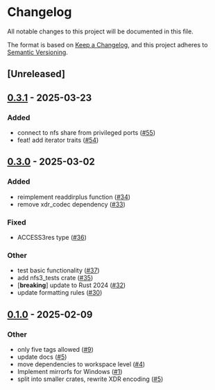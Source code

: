 # Changelog

All notable changes to this project will be documented in this file.

The format is based on [Keep a Changelog](https://keepachangelog.com/en/1.0.0/),
and this project adheres to [Semantic Versioning](https://semver.org/spec/v2.0.0.html).

## [Unreleased]

## [0.3.1](https://github.com/Vaiz/nfs3/compare/nfs3_types-v0.3.0...nfs3_types-v0.3.1) - 2025-03-23

### Added

- connect to nfs share from privileged ports ([#55](https://github.com/Vaiz/nfs3/pull/55))
- feat! add iterator traits ([#54](https://github.com/Vaiz/nfs3/pull/54))

## [0.3.0](https://github.com/Vaiz/nfs3/compare/nfs3_types-v0.2.0...nfs3_types-v0.3.0) - 2025-03-02

### Added

- reimplement readdirplus function ([#34](https://github.com/Vaiz/nfs3/pull/34))
- remove xdr_codec dependency ([#33](https://github.com/Vaiz/nfs3/pull/33))

### Fixed

- ACCESS3res type ([#36](https://github.com/Vaiz/nfs3/pull/36))

### Other

- test basic functionality ([#37](https://github.com/Vaiz/nfs3/pull/37))
- add nfs3_tests crate ([#35](https://github.com/Vaiz/nfs3/pull/35))
- [**breaking**] update to Rust 2024 ([#32](https://github.com/Vaiz/nfs3/pull/32))
- update formatting rules ([#30](https://github.com/Vaiz/nfs3/pull/30))

## [0.1.0](https://github.com/Vaiz/nfs3/releases/tag/nfs3_types-v0.1.0) - 2025-02-09

### Other

- only five tags allowed ([#9](https://github.com/Vaiz/nfs3/pull/9))
- update docs ([#5](https://github.com/Vaiz/nfs3/pull/5))
- move dependencies to workspace level ([#4](https://github.com/Vaiz/nfs3/pull/4))
- Implement mirrorfs for Windows ([#1](https://github.com/Vaiz/nfs3/pull/1))
- split into smaller crates, rewrite XDR encoding ([#5](https://github.com/Vaiz/nfs3/pull/5))

